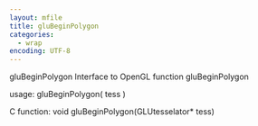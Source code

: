 ```yaml
---
layout: mfile
title: gluBeginPolygon
categories:
  - wrap
encoding: UTF-8
---
```


gluBeginPolygon  Interface to OpenGL function gluBeginPolygon

usage:  gluBeginPolygon( tess )

C function:  void gluBeginPolygon(GLUtesselator\* tess)